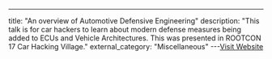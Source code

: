 ---
title: "An overview of Automotive Defensive Engineering"
description: "This talk is for car hackers to learn about modern defense measures being added to ECUs and Vehicle Architectures. This was presented in ROOTCON 17 Car Hacking Village."
external_category: "Miscellaneous"
---[Visit Website](https://www.youtube.com/watch?v=MfTNv9SXd-o)

